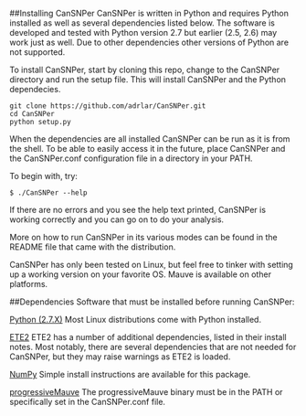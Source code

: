 ##Installing CanSNPer
CanSNPer is written in Python and requires Python installed as well as several 
dependencies listed below. The software is developed and tested with Python 
version 2.7 but earlier (2.5, 2.6) may work just as well. Due to other 
dependencies other versions of Python are not supported.

To install CanSNPer, start by cloning this repo, change to the CanSNPer directory and
run the setup file. This will install CanSNPer and the Python dependecies.

```
git clone https://github.com/adrlar/CanSNPer.git
cd CanSNPer
python setup.py
```

When the dependencies are all installed CanSNPer can be run as it is from the 
shell. To be able to easily access it in the future, place CanSNPer and the 
CanSNPer.conf configuration file in a directory in your PATH.

To begin with, try:
```
$ ./CanSNPer --help
```

If there are no errors and you see the help text printed, CanSNPer is working 
correctly and you can go on to do your analysis.

More on how to run CanSNPer in its various modes can be found in the README 
file that came with the distribution.

CanSNPer has only been tested on Linux, but feel free to tinker with setting up 
a working version on your favorite OS. Mauve is available on other platforms.

##Dependencies
Software that must be installed before running CanSNPer:

[Python (2.7.X)](http://www.python.org/getit/)
Most Linux distributions come with Python installed.

[ETE2](http://ete.cgenomics.org/)
ETE2 has a number of additional dependencies, listed in their install 
notes. Most notably, there are several dependencies that are not needed 
for CanSNPer, but they may raise warnings as ETE2 is loaded.

[NumPy](http://www.numpy.org/)
Simple install instructions are available for this package.

[progressiveMauve](http://darlinglab.org/mauve/mauve.html)
The progressiveMauve binary must be in the PATH or specifically set in 
the CanSNPer.conf file.
